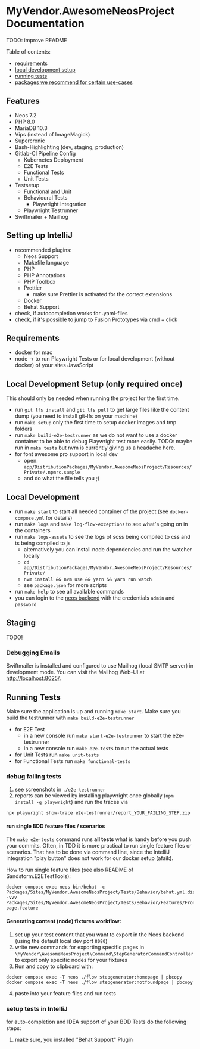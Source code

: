 # MyVendor.AwesomeNeosProject Documentation

TODO: improve README

Table of contents:
- [requirements](#requirements)
- [local development setup](#local-development-setup)
- [running tests](#running-tests)
- [packages we recommend for certain use-cases](#packages-we-recommend-for-certain-use-cases)

## Features
- Neos 7.2
- PHP 8.0
- MariaDB 10.3
- Vips (instead of ImageMagick)
- Supercronic
- Bash-Highlighting (dev, staging, production)
- Gitlab-CI Pipeline Config
  - Kubernetes Deployment
  - E2E Tests
  - Functional Tests
  - Unit Tests
- Testsetup
  - Functional and Unit
  - Behavioural Tests
    - Playwright Integration
  - Playwright Testrunner
- Swiftmailer + Mailhog

## Setting up IntelliJ
- recommended plugins:
  - Neos Support
  - Makefile language
  - PHP
  - PHP Annotations
  - PHP Toolbox
  - Prettier
    - make sure Prettier is activated for the correct extensions
  - Docker
  - Behat Support
- check, if autocompletion works for .yaml-files
- check, if it's possible to jump to Fusion Prototypes via cmd + click


## Requirements
- docker for mac
- node -> to run Playwright Tests or for local development (without docker) of your sites JavaScript

## Local Development Setup (only required once)

This should only be needed when running the project for the first time.

- run `git lfs install` and `git lfs pull` to get large files like the content dump (you need to install git-lfs on your machine)
- run `make setup` only the first time to setup docker images and tmp folders
- run `make build-e2e-testrunner` as we do not want to use a docker container to be able
  to debug Playwright test more easily. TODO: maybe run in `make tests` but nvm is currently giving us a headache here.
- for font awesome pro support in local dev
    - open: `app/DistributionPackages/MyVendor.AwesomeNeosProject/Resources/Private/.npmrc.sample`
    - and do what the file tells you ;)

## Local Development

- run `make start` to start all needed container of the project (see `docker-compose.yml` for details)
- run `make logs` and `make log-flow-exceptions` to see what's going on in the containers
- run `make logs-assets` to see the logs of scss being compiled to css and ts being compiled to js
    - alternatively you can install node dependencies and run the watcher locally
    - `cd app/DistributionPackages/MyVendor.AwesomeNeosProject/Resources/Private/`
    - `nvm install && nvm use && yarn && yarn run watch`
    - see `package.json` for more scripts
- run `make help` to see all available commands
- you can login to the [neos backend](http://localhost:8081/neos) with the credentials `admin` and `password`

## Staging

TODO!

### Debugging Emails

Swiftmailer is installed and configured to use Mailhog (local SMTP server) in development mode. You can visit the
Mailhog Web-UI at [http://localhost:8025/](http://localhost:8025/).

## Running Tests

Make sure the application is up and running `make start`.
Make sure you build the testrunner with `make build-e2e-testrunner`

- for E2E Test
  - in a new console run `make start-e2e-testrunner` to start the e2e-testrunner
  - in a new console run `make e2e-tests` to run the actual tests
- for Unit Tests run `make unit-tests` 
- for Functional Tests run `make functional-tests` 

### debug failing tests

1. see screenshots in `./e2e-testrunner`
2. reports can be viewed by installing playwright once globally (`npm install -g playwright`) and run the traces via
```
npx playwright show-trace e2e-testrunner/report_YOUR_FAILING_STEP.zip
```

#### run single BDD feature files / scenarios

The `make e2e-tests` command runs **all tests** what is handy before you push your commits.
Often, in TDD it is more practical to run single feature files or scenarios. That has to be done via
command line, since the IntelliJ integration "play button" does not work for our docker setup (afaik).

How to run single feature files (see also README of Sandstorm.E2ETestTools):
```
docker compose exec neos bin/behat -c Packages/Sites/MyVendor.AwesomeNeosProject/Tests/Behavior/behat.yml.dist -vvv Packages/Sites/MyVendor.AwesomeNeosProject/Tests/Behavior/Features/Frontend/404-page.feature
```

#### Generating content (node) fixtures workflow:

1. set up your test content that you want to export in the Neos backend (using the default local dev port `8080`)
2. write new commands for exporting specific pages in `\MyVendor\AwesomeNeosProject\Command\StepGeneratorCommandController` to export only specific nodes for your fixtures
3. Run and copy to clipboard with:
```
docker compose exec -T neos ./flow stepgenerator:homepage | pbcopy
docker compose exec -T neos ./flow stepgenerator:notfoundpage | pbcopy
```
4. paste into your feature files and run tests

### setup tests in IntelliJ

for auto-completion and IDEA support of your BDD Tests do the following steps:

1. make sure, you installed "Behat Support" Plugin
